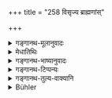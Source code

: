 +++
title = "258 विसृज्य ब्राह्मणांस्"

+++

<details><summary>गङ्गानथ-मूलानुवादः</summary>

Having dismissed those Brāhmaṇas, he, with collected mind, controlled in speech and pure, turning towards the southern quarter, shall beg these boons of his ancestors.—(258)
</details>

<details><summary>मेधातिथिः</summary>

प्रासङ्गिकः पूर्वश्लोकः । इदानीं प्रकृतशेषम् एवाह । **विसर्ज्या**नुज्ञाय यथासुखविहारे । **ब्राह्मणांस् तान्** प्रभुक्तवतः । अनन्तरं **दक्षिणां दिशम्** ईक्षमाण **इमान् वरान्** अभिलषितार्थान् **पितॄन् याचेत** स्वपितॄन् प्रार्थयेत् । स्वपितॄन् ध्यायन् "युष्मासु प्रसन्नेष्व् इदं नः संपद्यताम्" इत्य् एवं याचितव्यम् ॥ ३.२४८ ॥

_के पुनस् ते वरा याचितव्या इत्य् अत आह ।_
</details>

<details><summary>गङ्गानथ-भाष्यानुवादः</summary>

The preceding verse was only by the way; the present verse takes up the thread of the context.

‘*Dismissed*’—having permitted them to go wherever they please.

‘*Those Brāhmaṇas*’—who have dined.

After this, looking towards the southern direction, he should ‘*beg*’—ask for—the following ‘*boom*’—desirable things —‘*of his ancestors*;’ thinking all the time of his ancestors. He should beg—with such words as—‘may this and this be mine after you have been satisfied.’—(258)

The next verse describes what the boons are that should he begged.
</details>

<details><summary>गङ्गानथ-टिप्पन्यः</summary>

The second half of this verse is quoted in *Smṛtitattva* (p. 183), which adds the following notes:—Vācaspati Miśra has explained this to mean that ‘though actually facing the East, the man should, *in thought* face the South’; but this is not right; as Gobhila has distinctly laid down that the man should be actually facing the South.—Nor is there any reason for taking the words of Manu in that sense; it is for this reason that the commentators have explained the phrase ‘*dakṣiṇām diśamākāṅkṣan*’ as ‘looking towards the South’.

The verse is quoted in *Śrāddhakriyākaumudī* (p. 207), which has the following notes:—‘facing the East but looking sideways towards the South’; Kullūka has explained ‘*ākāṅkṣan*’ as *looking towards*; but such is not the meaning of the word;—and in *Hemādri* (Śrāddha, p. 1483), which explains the meaning as—‘Dismissing them, to go their way, rising and following them and bringing them to the place for washing the feet, and then looking towards the South, should ask for the desired boons.’
</details>

<details><summary>गङ्गानथ-तुल्य-वाक्यानि</summary>

**(verses 3.258-259)  
**

*Viṣṇu* (73.27-30).—‘Pronouncing the name and the gotra, he shall offer
the *imperishable water*; then he shall address the words—*Viśvedevāḥ priyantam*—to those facing the east; and then with joined hands and mind calm and concentrated on them, he shall beg for the following blessings—(Manu, 259 and the following) May we have much food! May we have guests! May there be persons to beg from us! May we not beg of any one!.’

*Yājñavalkya* (1.246).—\[Reproduces Manu 259.\]
</details>

<details><summary>Bühler</summary>

258	Having dismissed the (invited) Brahmanas, let him, with a concentrated mind, silent and pure, look towards the south and ask these blessings of the manes:
</details>
